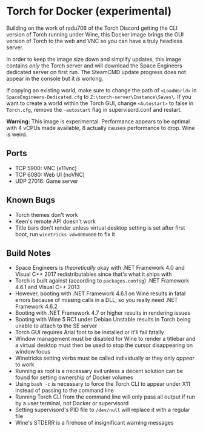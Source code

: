 Torch for Docker (experimental)
===============================

Building on the work of radu706 of the Torch Discord getting the CLI version of Torch running under Wine, this Docker image brings the GUI version of Torch to the web and VNC so you can have a truly headless server.

In order to keep the image size down and simplify updates, this image contains *only* the Torch server and will download the Space Engineers dedicated server on first run. The SteamCMD update progress does not appear in the console but it *is* working.

If copying an existing world, make sure to change the path of `<LoadWorld>` in `SpaceEngineers-Dedicated.cfg` to `Z:\torch-server\Instance\Saves\`. If you want to create a world within the Torch GUI, change `<Autostart>` to false in `Torch.cfg`, remove the `-autostart` flag in supervisord.conf and restart.

**Warning:** This image is experimental. Performance appears to be optimal with 4 vCPUs made available, 8 actually causes performance to drop. Wine is weird.

Ports
-----
* TCP 5900: VNC (x11vnc)
* TCP 6080: Web UI (noVNC)
* UDP 27016: Game server

Known Bugs
----------
* Torch themes don't work
* Keen's remote API doesn't work
* Title bars don't render unless virtual desktop setting is set after first boot, run `winetricks vd=800x600` to fix it

Build Notes
-----------
* Space Engineers is *theoretically* okay with .NET Framework 4.0 and Visual C++ 2017 redistributables since that's what it ships with
* Torch is built against (according to `packages.config`) .NET Framework 4.6.1 and Visual C++ 2013
* However, booting with .NET Framework 4.6.1 on Wine results in fatal errors because of missing calls in a DLL, so you really need .NET Framework 4.6.2
* Booting with .NET Framework 4.7 or higher results in rendering issues
* Booting with Wine 5 RC1 under Debian Unstable results in Torch being unable to attach to the SE server
* Torch GUI requires Arial font to be installed or it'll fail fatally
* Window management must be disabled for Wine to render a titlebar and a virtual desktop must then be used to stop the cursor disappearing on window focus
* Winetricks setting verbs must be called individually or they only *appear* to work
* Running as root is a necessary evil unless a decent solution can be found for setting ownership of Docker volumes
* Using `bash -c` is necessary to force the Torch CLI to appear under X11 instead of passing to the command line
* Running Torch CLI from the command line will only pass all output if run by a user terminal, not Docker or supervisord
* Setting supervisord's PID file to `/dev/null` will replace it with a regular file
* Wine's STDERR is a firehose of insignificant warning messages
